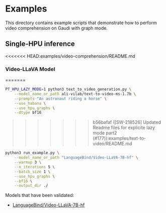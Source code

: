 <!---
Copyright 2024 The HuggingFace Team. All rights reserved.
Licensed under the Apache License, Version 2.0 (the "License");
you may not use this file except in compliance with the License.
You may obtain a copy of the License at
    http://www.apache.org/licenses/LICENSE-2.0
Unless required by applicable law or agreed to in writing, software
distributed under the License is distributed on an "AS IS" BASIS,
WITHOUT WARRANTIES OR CONDITIONS OF ANY KIND, either express or implied.
See the License for the specific language governing permissions and
limitations under the License.
-->

#  Examples

This directory contains example scripts that demonstrate how to perform video comprehension on Gaudi with graph mode.

## Single-HPU inference

<<<<<<< HEAD:examples/video-comprehension/README.md
### Video-LLaVA Model
=======
```bash
PT_HPU_LAZY_MODE=1 python3 text_to_video_generation.py \
    --model_name_or_path ali-vilab/text-to-video-ms-1.7b \
    --prompts "An astronaut riding a horse" \
    --use_habana \
    --use_hpu_graphs \
    --dtype bf16
```
>>>>>>> b56bafaf ([SW-218526] Updated Readme files for explicite lazy mode part2 (#177)):examples/text-to-video/README.md

```bash
python3 run_example.py \
    --model_name_or_path "LanguageBind/Video-LLaVA-7B-hf" \
    --warmup 3 \
    --n_iterations 5 \
    --batch_size 1 \
    --use_hpu_graphs \
    --bf16 \
    --output_dir ./
```
Models that have been validated:
  - [LanguageBind/Video-LLaVA-7B-hf ](https://huggingface.co/LanguageBind/Video-LLaVA-7B-hf)
